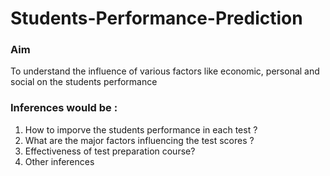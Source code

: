 # Students-Performance-Prediction
### Aim
To understand the influence of various factors like economic, personal and social on the students performance

### Inferences would be :
1. How to imporve the students performance in each test ?
2. What are the major factors influencing the test scores ?
3. Effectiveness of test preparation course?
4. Other inferences
